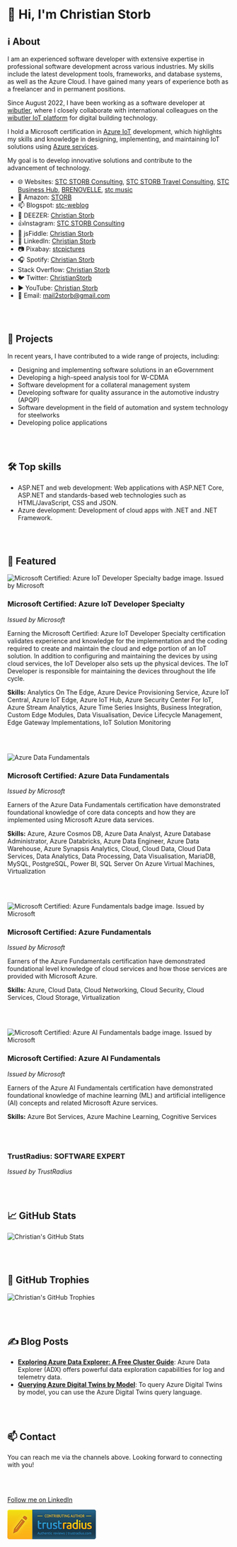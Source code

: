﻿# 👋 Hi, I'm Christian Storb  

## ℹ️ About  
I am an experienced software developer with extensive expertise in professional software development across various industries. My skills include the latest development tools, frameworks, and database systems, as well as the Azure Cloud. I have gained many years of experience both as a freelancer and in permanent positions.  

Since August 2022, I have been working as a software developer at [wibutler](https://dbt-platform.com/), where I closely collaborate with international colleagues on the [wibutler IoT platform](https://wibutler-iot.com/) for digital building technology.  

I hold a Microsoft certification in [Azure IoT](https://azure.microsoft.com/en-gb/solutions/iot) development, which highlights my skills and knowledge in designing, implementing, and maintaining IoT solutions using [Azure services](https://azure.microsoft.com/en-gb/products).  

My goal is to develop innovative solutions and contribute to the advancement of technology.  

- 🌐 Websites: [STC STORB Consulting](https://storbconsulting.kesug.com/), [STC STORB Travel Consulting](https://storbtravel.wordpress.com/), [STC Business Hub](https://storbconsulting.kesug.com/), [BRENOVELLE](https://hub.4lima.de/), [stc music](https://sites.google.com/view/stc-music/home)
- 🛒 Amazon: [STORB](https://www.amazon.de/sp?ie=UTF8&seller=A3RBQE296XWBLJ)
- 📫 Blogspot: [stc-weblog](https://stc-weblog.blogspot.com/)
- 🎵 DEEZER: [Christian Storb](https://www.deezer.com/de/artist/11667829)
- 👍Instagram: [STC STORB Consulting](https://www.instagram.com/storbconsulting)
- 🎻 jsFiddle: [Christian Storb](https://jsfiddle.net/u/chstorb/fiddles/)
- 💼 LinkedIn: [Christian Storb](https://www.linkedin.com/in/christian-storb-326249aa)
- 📷 Pixabay: [stcpictures](https://pixabay.com/users/stcpictures-11034844/)
- 🎧 Spotify: [Christian Storb](https://open.spotify.com/intl-de/artist/2hnGbPtHIj3L3xWY6g41l3)
- Stack Overflow: [Christian Storb](https://stackoverflow.com/users/4441032/christian-storb)
- 🐦 Twitter: [ChristianStorb](https://twitter.com/ChristianStorb)
- ▶️ YouTube: [Christian Storb](https://www.youtube.com/@christianstorb)
- 📧 Email: [mail2storb@gmail.com](mailto:mail2storb@gmail.com)

<br><br>

## 🚀 Projects  
In recent years, I have contributed to a wide range of projects, including:  

- Designing and implementing software solutions in an eGovernment
- Developing a high-speed analysis tool for W-CDMA
- Software development for a collateral management system
- Developing software for quality assurance in the automotive industry (APQP)
- Software development in the field of automation and system technology for steelworks
- Developing police applications

<br><br>

## 🛠️ Top skills  
- ASP.NET and web development: Web applications with ASP.NET Core, ASP.NET and standards-based web technologies such as HTML/JavaScript, CSS and JSON.
- Azure development: Development of cloud apps with .NET and .NET Framework.  

<br><br>

## 🎯 Featured  

![Microsoft Certified: Azure IoT Developer Specialty badge image. Issued by Microsoft](https://images.credly.com/size/340x340/images/2711b780-c3f1-4678-a9ae-f6c49c379189/specialty-azure-iot-developer-600x600.png)

### Microsoft Certified: Azure IoT Developer Specialty  

*Issued by Microsoft*  

Earning the Microsoft Certified: Azure IoT Developer Specialty certification validates experience and knowledge for the implementation and the coding required to create and maintain the cloud and edge portion of an IoT solution. In addition to configuring and maintaining the devices by using cloud services, the IoT Developer also sets up the physical devices. The IoT Developer is responsible for maintaining the devices throughout the life cycle.  

**Skills:** Analytics On The Edge, Azure Device Provisioning Service, Azure IoT Central, Azure IoT Edge, Azure IoT Hub, Azure Security Center For IoT, Azure Stream Analytics, Azure Time Series Insights, Business Integration, Custom Edge Modules, Data Visualisation, Device Lifecycle Management, Edge Gateway Implementations, IoT Solution Monitoring  

<br><br>

![Azure Data Fundamentals](https://images.credly.com/size/340x340/images/70eb1e3f-d4de-4377-a062-b20fb29594ea/azure-data-fundamentals-600x600.png)

### Microsoft Certified: Azure Data Fundamentals  

*Issued by Microsoft*  

Earners of the Azure Data Fundamentals certification have demonstrated foundational knowledge of core data concepts and how they are implemented using Microsoft Azure data services.  

**Skills:** Azure, Azure Cosmos DB, Azure Data Analyst, Azure Database Administrator, Azure Databricks, Azure Data Engineer, Azure Data Warehouse, Azure Synapsis Analytics, Cloud, Cloud Data, Cloud Data Services, Data Analytics, Data Processing, Data Visualisation, MariaDB, MySQL, PostgreSQL, Power BI, SQL Server On Azure Virtual Machines, Virtualization  

<br><br>

![Microsoft Certified: Azure Fundamentals badge image. Issued by Microsoft](https://images.credly.com/size/340x340/images/be8fcaeb-c769-4858-b567-ffaaa73ce8cf/image.png)

### Microsoft Certified: Azure Fundamentals  

*Issued by Microsoft*  

Earners of the Azure Fundamentals certification have demonstrated foundational level knowledge of cloud services and how those services are provided with Microsoft Azure.  

**Skills:** Azure, Cloud Data, Cloud Networking, Cloud Security, Cloud Services, Cloud Storage, Virtualization  

<br><br>
  
![Microsoft Certified: Azure AI Fundamentals badge image. Issued by Microsoft](https://images.credly.com/size/340x340/images/4136ced8-75d5-4afb-8677-40b6236e2672/azure-ai-fundamentals-600x600.png)

### Microsoft Certified: Azure AI Fundamentals  

*Issued by Microsoft*  

Earners of the Azure AI Fundamentals certification have demonstrated foundational knowledge of machine learning (ML) and artificial intelligence (AI) concepts and related Microsoft Azure services.

**Skills:** Azure Bot Services, Azure Machine Learning, Cognitive Services  

<br><br>

### TrustRadius: SOFTWARE EXPERT  

*Issued by TrustRadius*  

<br><br>

## 📈 GitHub Stats  
![Christian's GitHub Stats](https://github-readme-stats.vercel.app/api?username=chstorb&show_icons=true&theme=radical)

<br><br>

## 🌟 GitHub Trophies
![Christian's GitHub Trophies](https://github-profile-trophy.vercel.app/?username=chstorb&theme=radical)

<br><br>

## ✍️ Blog Posts  
- [**Exploring Azure Data Explorer: A Free Cluster Guide**](https://storbconsulting.wordpress.com/2023/10/15/exploring-azure-data-explorer-a-free-cluster-guide/): Azure Data Explorer (ADX) offers powerful data exploration capabilities for log and telemetry data.
- [**Querying Azure Digital Twins by Model**](https://storbconsulting.wordpress.com/2023/10/18/querying-azure-digital-twins-by-model/): To query Azure Digital Twins by model, you can use the Azure Digital Twins query language.

<br><br>

## 📫 Contact  
You can reach me via the channels above. Looking forward to connecting with you!  

<br><br>

[Follow me on LinkedIn](https://www.linkedin.com/mynetwork/discovery-see-all/?usecase=PEOPLE_FOLLOWS&followMember=christian-storb-326249aa)  

[![TrustRadius](https://github.com/chstorb/chstorb/raw/main/assets/images/global/tr_author_badge.png)](https://www.trustradius.com/)  

<!---
chstorb/chstorb is a ✨ special ✨ repository because its `README.md` (this file) appears on your GitHub profile.
You can click the Preview link to take a look at your changes.
--->
